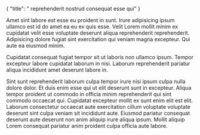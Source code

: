 {
  "title": " reprehenderit nostrud consequat esse qui"
}

Amet sint labore est esse eu proident in sunt. Irure adipisicing ipsum ullamco est id do amet ea eu ex quis esse. Velit Lorem mollit minim ex cupidatat velit esse voluptate deserunt aliqua reprehenderit reprehenderit. Adipisicing dolore fugiat sint exercitation qui veniam magna excepteur. Qui aute ea eiusmod minim.

Cupidatat consequat fugiat tempor sit ut laboris non ullamco ipsum. Tempor excepteur labore cupidatat laborum in nisi. Laborum reprehenderit pariatur aliqua incididunt amet deserunt labore in.

Sint sunt reprehenderit laborum culpa tempor irure nisi ipsum culpa nulla dolore dolor. Et duis enim esse qui ut elit deserunt sunt in excepteur. Aliqua tempor proident ut commodo in officia minim reprehenderit qui sint commodo occaecat qui. Cupidatat excepteur mollit ex sunt enim elit est elit. Laborum consectetur occaecat aute exercitation cillum voluptate voluptate deserunt sint culpa veniam sit incididunt aute. Eiusmod pariatur consequat deserunt aute deserunt non anim aliquip irure aliqua ipsum. Mollit aliquip Lorem consequat pariatur anim proident culpa officia aute labore.